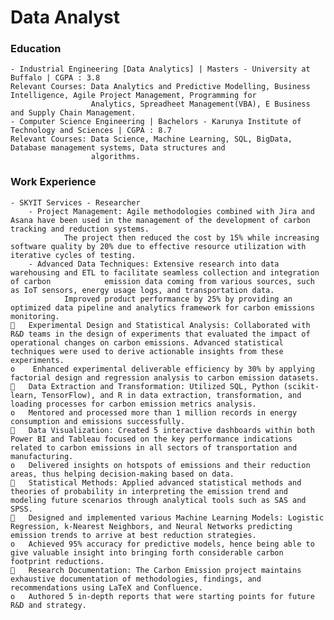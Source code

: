 # Data Analyst


### Education
    - Industrial Engineering [Data Analytics] | Masters - University at Buffalo | CGPA : 3.8
    Relevant Courses: Data Analytics and Predictive Modelling, Business Intelligence, Agile Project Management, Programming for
                      Analytics, Spreadheet Management(VBA), E Business and Supply Chain Management.
    - Computer Science Engineering | Bachelors - Karunya Institute of Technology and Sciences | CGPA : 8.7
    Relevant Courses: Data Science, Machine Learning, SQL, BigData, Database management systems, Data structures and
                      algorithms.
### Work Experience

    - SKYIT Services - Researcher
        - Project Management: Agile methodologies combined with Jira and Asana have been used in the management of the development of carbon               tracking and reduction systems. 
                The project then reduced the cost by 15% while increasing software quality by 20% due to effective resource utilization with                      iterative cycles of testing.
        - Advanced Data Techniques: Extensive research into data warehousing and ETL to facilitate seamless collection and integration of carbon            emission data coming from various sources, such as IoT sensors, energy usage logs, and transportation data.
                Improved product performance by 25% by providing an optimized data pipeline and analytics framework for carbon emissions                         monitoring.
    	Experimental Design and Statistical Analysis: Collaborated with R&D teams in the design of experiments that evaluated the impact of operational changes on carbon emissions. Advanced statistical techniques were used to derive actionable insights from these experiments.
    o	 Enhanced experimental deliverable efficiency by 30% by applying factorial design and regression analysis to carbon emission datasets. 
    	Data Extraction and Transformation: Utilized SQL, Python (scikit-learn, TensorFlow), and R in data extraction, transformation, and loading processes for carbon emission metrics analysis.
    o	Mentored and processed more than 1 million records in energy consumption and emissions successfully.
    	Data Visualization: Created 5 interactive dashboards within both Power BI and Tableau focused on the key performance indications related to carbon emissions in all sectors of transportation and manufacturing.
    o	Delivered insights on hotspots of emissions and their reduction areas, thus helping decision-making based on data.
    	Statistical Methods: Applied advanced statistical methods and theories of probability in interpreting the emission trend and modeling future scenarios through analytical tools such as SAS and SPSS. 
    	Designed and implemented various Machine Learning Models: Logistic Regression, k-Nearest Neighbors, and Neural Networks predicting emission trends to arrive at best reduction strategies.
    o	Achieved 95% accuracy for predictive models, hence being able to give valuable insight into bringing forth considerable carbon footprint reductions.
    	Research Documentation: The Carbon Emission project maintains exhaustive documentation of methodologies, findings, and recommendations using LaTeX and Confluence. 
    o	Authored 5 in-depth reports that were starting points for future R&D and strategy.

